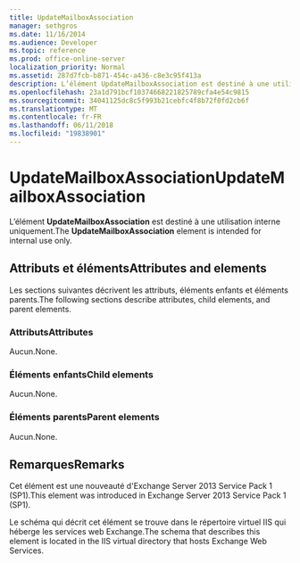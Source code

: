 ```yaml
---
title: UpdateMailboxAssociation
manager: sethgros
ms.date: 11/16/2014
ms.audience: Developer
ms.topic: reference
ms.prod: office-online-server
localization_priority: Normal
ms.assetid: 287d7fcb-b871-454c-a436-c8e3c95f413a
description: L’élément UpdateMailboxAssociation est destiné à une utilisation interne uniquement.
ms.openlocfilehash: 23a1d791bcf10374668221825789cfa4e54c9815
ms.sourcegitcommit: 34041125dc8c5f993b21cebfc4f8b72f0fd2cb6f
ms.translationtype: MT
ms.contentlocale: fr-FR
ms.lasthandoff: 06/11/2018
ms.locfileid: "19838901"
---
```

# <a name="updatemailboxassociation"></a><span data-ttu-id="d94ae-103">UpdateMailboxAssociation</span><span class="sxs-lookup"><span data-stu-id="d94ae-103">UpdateMailboxAssociation</span></span>

<span data-ttu-id="d94ae-104">L’élément **UpdateMailboxAssociation** est destiné à une utilisation interne uniquement.</span><span class="sxs-lookup"><span data-stu-id="d94ae-104">The **UpdateMailboxAssociation** element is intended for internal use only.</span></span> 

## <a name="attributes-and-elements"></a><span data-ttu-id="d94ae-105">Attributs et éléments</span><span class="sxs-lookup"><span data-stu-id="d94ae-105">Attributes and elements</span></span>

<span data-ttu-id="d94ae-106">Les sections suivantes décrivent les attributs, éléments enfants et éléments parents.</span><span class="sxs-lookup"><span data-stu-id="d94ae-106">The following sections describe attributes, child elements, and parent elements.</span></span>
  
### <a name="attributes"></a><span data-ttu-id="d94ae-107">Attributs</span><span class="sxs-lookup"><span data-stu-id="d94ae-107">Attributes</span></span>

<span data-ttu-id="d94ae-108">Aucun.</span><span class="sxs-lookup"><span data-stu-id="d94ae-108">None.</span></span>
  
### <a name="child-elements"></a><span data-ttu-id="d94ae-109">Éléments enfants</span><span class="sxs-lookup"><span data-stu-id="d94ae-109">Child elements</span></span>

<span data-ttu-id="d94ae-110">Aucun.</span><span class="sxs-lookup"><span data-stu-id="d94ae-110">None.</span></span>
  
### <a name="parent-elements"></a><span data-ttu-id="d94ae-111">Éléments parents</span><span class="sxs-lookup"><span data-stu-id="d94ae-111">Parent elements</span></span>

<span data-ttu-id="d94ae-112">Aucun.</span><span class="sxs-lookup"><span data-stu-id="d94ae-112">None.</span></span>
  
## <a name="remarks"></a><span data-ttu-id="d94ae-113">Remarques</span><span class="sxs-lookup"><span data-stu-id="d94ae-113">Remarks</span></span>

<span data-ttu-id="d94ae-114">Cet élément est une nouveauté d'Exchange Server 2013 Service Pack 1 (SP1).</span><span class="sxs-lookup"><span data-stu-id="d94ae-114">This element was introduced in Exchange Server 2013 Service Pack 1 (SP1).</span></span>
  
<span data-ttu-id="d94ae-115">Le schéma qui décrit cet élément se trouve dans le répertoire virtuel IIS qui héberge les services web Exchange.</span><span class="sxs-lookup"><span data-stu-id="d94ae-115">The schema that describes this element is located in the IIS virtual directory that hosts Exchange Web Services.</span></span>
  

